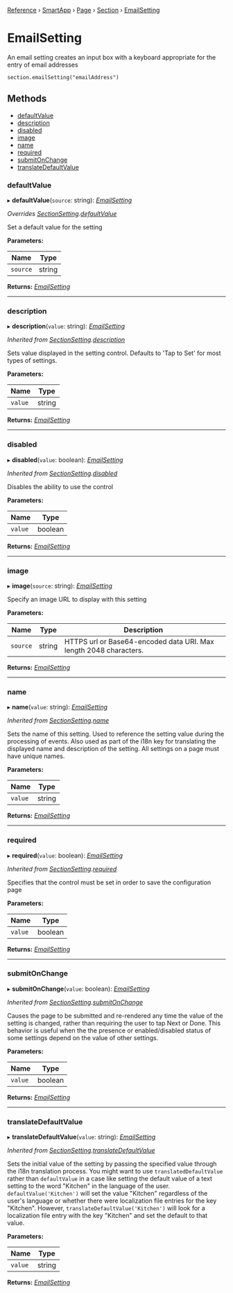 [Reference](../index.md) › [SmartApp](_smart_app_d_.smartapp.md) › [Page](_pages_page_d_.page.md) › [Section](_pages_section_d_.section.md) ›  [EmailSetting](_pages_email_setting_d_.emailsetting.md)

# EmailSetting

An email setting creates an input box with a keyboard appropriate for the entry of email addresses
```
section.emailSetting("emailAddress")
```

## Methods

* [defaultValue](_pages_email_setting_d_.emailsetting.md#defaultvalue)
* [description](_pages_email_setting_d_.emailsetting.md#description)
* [disabled](_pages_email_setting_d_.emailsetting.md#disabled)
* [image](_pages_email_setting_d_.emailsetting.md#image)
* [name](_pages_email_setting_d_.emailsetting.md#name)
* [required](_pages_email_setting_d_.emailsetting.md#required)
* [submitOnChange](_pages_email_setting_d_.emailsetting.md#submitonchange)
* [translateDefaultValue](_pages_email_setting_d_.emailsetting.md#translatedefaultvalue)


###  defaultValue

▸ **defaultValue**(`source`: string): *[EmailSetting](_pages_email_setting_d_.emailsetting.md)*

*Overrides [SectionSetting](_pages_section_setting_d_.sectionsetting.md).[defaultValue](_pages_section_setting_d_.sectionsetting.md#defaultvalue)*

Set a default value for the setting

**Parameters:**

Name | Type |
------ | ------ |
`source` | string |

**Returns:** *[EmailSetting](_pages_email_setting_d_.emailsetting.md)*

___

###  description

▸ **description**(`value`: string): *[EmailSetting](_pages_email_setting_d_.emailsetting.md)*

*Inherited from [SectionSetting](_pages_section_setting_d_.sectionsetting.md).[description](_pages_section_setting_d_.sectionsetting.md#description)*

Sets value displayed in the setting control. Defaults to 'Tap to Set' for most types of settings.

**Parameters:**

Name | Type |
------ | ------ |
`value` | string |

**Returns:** *[EmailSetting](_pages_email_setting_d_.emailsetting.md)*

___

###  disabled

▸ **disabled**(`value`: boolean): *[EmailSetting](_pages_email_setting_d_.emailsetting.md)*

*Inherited from [SectionSetting](_pages_section_setting_d_.sectionsetting.md).[disabled](_pages_section_setting_d_.sectionsetting.md#disabled)*

Disables the ability to use the control

**Parameters:**

Name | Type |
------ | ------ |
`value` | boolean |

**Returns:** *[EmailSetting](_pages_email_setting_d_.emailsetting.md)*

___

###  image

▸ **image**(`source`: string): *[EmailSetting](_pages_email_setting_d_.emailsetting.md)*

Specify an image URL to display with this setting

**Parameters:**

Name | Type | Description |
------ | ------ | ------ |
`source` | string | HTTPS url or Base64-encoded data URI. Max length 2048 characters.  |

**Returns:** *[EmailSetting](_pages_email_setting_d_.emailsetting.md)*

___

###  name

▸ **name**(`value`: string): *[EmailSetting](_pages_email_setting_d_.emailsetting.md)*

*Inherited from [SectionSetting](_pages_section_setting_d_.sectionsetting.md).[name](_pages_section_setting_d_.sectionsetting.md#name)*

Sets the name of this setting. Used to reference the setting value during the processing of events. Also
used as part of the i18n key for translating the displayed name and description of the setting. All settings
on a page must have unique names.

**Parameters:**

Name | Type |
------ | ------ |
`value` | string |

**Returns:** *[EmailSetting](_pages_email_setting_d_.emailsetting.md)*

___

###  required

▸ **required**(`value`: boolean): *[EmailSetting](_pages_email_setting_d_.emailsetting.md)*

*Inherited from [SectionSetting](_pages_section_setting_d_.sectionsetting.md).[required](_pages_section_setting_d_.sectionsetting.md#required)*

Specifies that the control must be set in order to save the configuration page

**Parameters:**

Name | Type |
------ | ------ |
`value` | boolean |

**Returns:** *[EmailSetting](_pages_email_setting_d_.emailsetting.md)*

___

###  submitOnChange

▸ **submitOnChange**(`value`: boolean): *[EmailSetting](_pages_email_setting_d_.emailsetting.md)*

*Inherited from [SectionSetting](_pages_section_setting_d_.sectionsetting.md).[submitOnChange](_pages_section_setting_d_.sectionsetting.md#submitonchange)*

Causes the page to be submitted and re-rendered any time the value of the setting is changed, rather than
requiring the user to tap Next or Done. This behavior is useful when the the presence or enabled/disabled
status of some settings depend on the value of other settings.

**Parameters:**

Name | Type |
------ | ------ |
`value` | boolean |

**Returns:** *[EmailSetting](_pages_email_setting_d_.emailsetting.md)*

___

###  translateDefaultValue

▸ **translateDefaultValue**(`value`: string): *[EmailSetting](_pages_email_setting_d_.emailsetting.md)*

*Inherited from [SectionSetting](_pages_section_setting_d_.sectionsetting.md).[translateDefaultValue](_pages_section_setting_d_.sectionsetting.md#translatedefaultvalue)*

Sets the initial value of the setting by passing the specified value through the i18n translation process.
You might want to use `translatedDefaultValue` rather than `defaultValue` in a case like setting the
default value of a text setting to the word "Kitchen" in the language of the user. `defaultValue('Kitchen')`
will set the value "Kitchen" regardless of the user's language or whether there were localization file entries
for the key "Kitchen". However, `translateDefaultValue('Kitchen')` will look for a localization file entry
with the key "Kitchen" and set the default to that value.

**Parameters:**

Name | Type |
------ | ------ |
`value` | string |

**Returns:** *[EmailSetting](_pages_email_setting_d_.emailsetting.md)*

